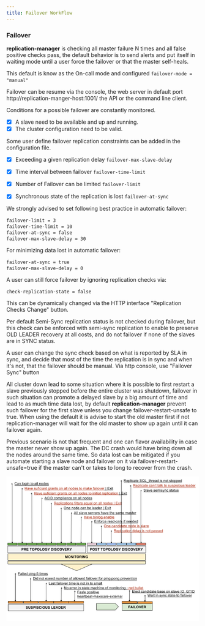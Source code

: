 ```yaml
---
title: Failover WorkFlow
---
```


### Failover

**replication-manager** is checking all master failure N times and all false positive checks pass,  the default behavior is to send alerts and put itself in waiting mode until a user force the failover or that the master self-heals.

This default is know as the On-call mode and configured `failover-mode = "manual"`

Failover can be resume via the console, the web server in default port http://replication-manger-host:1001/ the API or the command line client.

Conditions for a possible failover are constantly monitored.

- [x] A slave need to be available and up and running.
- [x] The cluster configuration need to be valid.

Some user define failover replication constraints can be added in the configuration file.

- [x] Exceeding a given replication delay `failover-max-slave-delay`
- [x] Time interval between failover `failover-time-limit`        
- [x] Number of Failover can be limited `failover-limit`
- [x] Synchronous state of the replication is lost `failover-at-sync`


We strongly advised to set following best practice in automatic failover:
```
failover-limit = 3
failover-time-limit = 10
failover-at-sync = false
failover-max-slave-delay = 30
```

For minimizing data lost in automatic failover:
```
failover-at-sync = true
failover-max-slave-delay = 0
```

A user can still force  failover by ignoring replication checks via:
```
check-replication-state = false
```

This can be dynamically changed via the HTTP interface "Replication Checks Change" button.

Per default Semi-Sync replication status is not checked during failover, but this check can be enforced with semi-sync replication to enable to preserve OLD LEADER recovery at all costs, and do not failover if none of the slaves are in SYNC status.

A user can change the sync check based on what is reported by SLA in sync, and decide that most of the time the replication is in sync and when it's not, that the failover should be manual. Via http console, use "Failover Sync" button


All cluster down lead to some situation where it is possible to first restart a slave previously stopped before the entire cluster was shutdown, failover in such situation can promote a delayed slave by a big amount of time and lead to as much time data lost, by default **replication-manager**  prevent such failover for the first slave unless you change failover-restart-unsafe to true. When using the default it is advise to start the old master first if not replication-manager will wait for the old master to show up again until it can failover again.   

Previous scenario is not that frequent and one can flavor availability in case the master never show up again. The DC crash would have bring down all the nodes around the same time. So data lost can be mitigated if you automate starting a slave node and failover on it via failover-restart-unsafe=true if the master can't or takes to long to recover from the crash.  

![failover](/images/failover.png)
